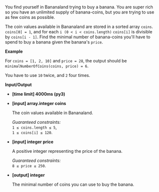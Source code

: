 <div class="markdown"><p>You find yourself in Bananaland trying to buy a banana. You are super rich so you have an unlimited supply of banana-coins, but you are trying to use as few coins as possible.</p>
<p>The coin values available in Bananaland are stored in a sorted array <code>coins</code>. <code>coins[0] = 1</code>, and for each <code>i (0 &lt; i &lt; coins.length)</code> <code>coins[i]</code> is divisible by <code>coins[i - 1]</code>. Find the minimal number of banana-coins you'll have to spend to buy a banana given the banana's <code>price</code>.</p>
<p><strong>Example</strong></p>
<p>For <code>coins = [1, 2, 10]</code> and <code>price = 28</code>, the output should be<br>
<code>minimalNumberOfCoins(coins, price) = 6</code>.</p>
<p>You have to use <code>10</code> twice, and <code>2</code> four times.</p>
<p><strong>Input/Output</strong></p>
<ul>
<li><strong>[time limit] 4000ms (py3)</strong></li>
</ul>
<ul>
<li>
<p><strong>[input] array.integer coins</strong></p>
<p>The coin values available in Bananaland.</p>
<p><em>Guaranteed constraints:</em><br>
<code>1 ≤ coins.length ≤ 5</code>,<br>
<code>1 ≤ coins[i] ≤ 120</code>.</p>
</li>
<li>
<p><strong>[input] integer price</strong></p>
<p>A positive integer representing the price of the banana.</p>
<p><em>Guaranteed constraints:</em><br>
<code>8 ≤ price ≤ 250</code>.</p>
</li>
<li>
<p><strong>[output] integer</strong></p>
<p>The minimal number of coins you can use to buy the banana.</p>
</li>
</ul>
</div>